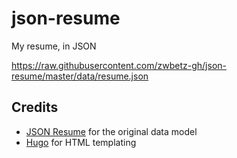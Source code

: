 # json-resume

My resume, in JSON

<https://raw.githubusercontent.com/zwbetz-gh/json-resume/master/data/resume.json>

## Credits

- [JSON Resume](https://jsonresume.org/schema/) for the original data model
- [Hugo](https://gohugo.io) for HTML templating
